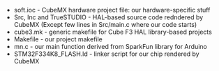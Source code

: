 * soft.ioc - CubeMX hardware project file: our hardware-specific stuff
* Src, Inc and TrueSTUDIO - HAL-based source code redndered by CubeMX
(Except few lines in Src/main.c where our code starts)
* cube3.mk - generic makefile for Cube F3 HAL library-based projects 
* Makefile - our project makefile
* mn.c - our main function derived from SparkFun library for Arduino
* STM32F334K8_FLASH.ld - linker script for our chip rendered by CubeMX
